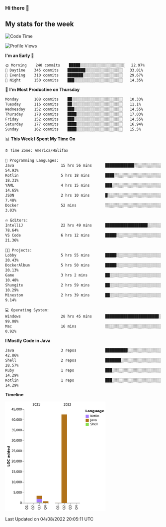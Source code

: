 ### Hi there 👋

## My stats for the week
<!--START_SECTION:waka-->
![Code Time](http://img.shields.io/badge/Code%20Time-365%20hrs%2046%20mins-blue)

![Profile Views](http://img.shields.io/badge/Profile%20Views-0-blue)

**I'm an Early 🐤** 

```text
🌞 Morning    240 commits    █████░░░░░░░░░░░░░░░░░░░░   22.97% 
🌆 Daytime    345 commits    ████████░░░░░░░░░░░░░░░░░   33.01% 
🌃 Evening    310 commits    ███████░░░░░░░░░░░░░░░░░░   29.67% 
🌙 Night      150 commits    ███░░░░░░░░░░░░░░░░░░░░░░   14.35%

```
📅 **I'm Most Productive on Thursday** 

```text
Monday       108 commits    ██░░░░░░░░░░░░░░░░░░░░░░░   10.33% 
Tuesday      116 commits    ██░░░░░░░░░░░░░░░░░░░░░░░   11.1% 
Wednesday    152 commits    ███░░░░░░░░░░░░░░░░░░░░░░   14.55% 
Thursday     178 commits    ████░░░░░░░░░░░░░░░░░░░░░   17.03% 
Friday       152 commits    ███░░░░░░░░░░░░░░░░░░░░░░   14.55% 
Saturday     177 commits    ████░░░░░░░░░░░░░░░░░░░░░   16.94% 
Sunday       162 commits    ████░░░░░░░░░░░░░░░░░░░░░   15.5%

```


📊 **This Week I Spent My Time On** 

```text
⌚︎ Time Zone: America/Halifax

💬 Programming Languages: 
Java                     15 hrs 56 mins      █████████████░░░░░░░░░░░░   54.93% 
Kotlin                   5 hrs 18 mins       ████░░░░░░░░░░░░░░░░░░░░░   18.31% 
YAML                     4 hrs 15 mins       ███░░░░░░░░░░░░░░░░░░░░░░   14.65% 
JSON                     2 hrs 10 mins       █░░░░░░░░░░░░░░░░░░░░░░░░   7.48% 
Docker                   52 mins             ░░░░░░░░░░░░░░░░░░░░░░░░░   3.03%

🔥 Editors: 
IntelliJ                 22 hrs 49 mins      ███████████████████░░░░░░   78.64% 
VS Code                  6 hrs 12 mins       █████░░░░░░░░░░░░░░░░░░░░   21.36%

🐱‍💻 Projects: 
Lobby                    5 hrs 55 mins       █████░░░░░░░░░░░░░░░░░░░░   20.43% 
DockerAlbum              5 hrs 50 mins       █████░░░░░░░░░░░░░░░░░░░░   20.13% 
Game                     3 hrs 2 mins        ██░░░░░░░░░░░░░░░░░░░░░░░   10.48% 
Shungite                 2 hrs 59 mins       ██░░░░░░░░░░░░░░░░░░░░░░░   10.29% 
Minestom                 2 hrs 39 mins       ██░░░░░░░░░░░░░░░░░░░░░░░   9.14%

💻 Operating System: 
Windows                  28 hrs 45 mins      ████████████████████████░   99.08% 
Mac                      16 mins             ░░░░░░░░░░░░░░░░░░░░░░░░░   0.92%

```

**I Mostly Code in Java** 

```text
Java                     3 repos             ██████████░░░░░░░░░░░░░░░   42.86% 
Shell                    2 repos             ███████░░░░░░░░░░░░░░░░░░   28.57% 
Ruby                     1 repo              ███░░░░░░░░░░░░░░░░░░░░░░   14.29% 
Kotlin                   1 repo              ███░░░░░░░░░░░░░░░░░░░░░░   14.29%

```


**Timeline**

![Chart not found](https://raw.githubusercontent.com/lyndseyy/lyndseyy/main/charts/bar_graph.png) 


 Last Updated on 04/08/2022 20:05:11 UTC
<!--END_SECTION:waka-->